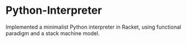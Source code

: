 # Python-Interpreter
Implemented a minimalist Python interpreter in Racket, using functional paradigm and a stack machine model.
